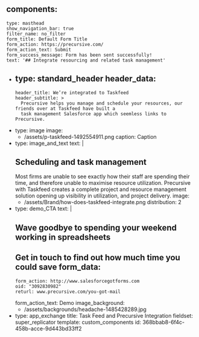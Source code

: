components:
  - 
    type: masthead
    show_navigation_bar: true
    filter_name: no_filter
    form_title: Default Form Title
    form_action: https://precursive.com/
    form_action_text: Submit
    form_success_message: Form has been sent successfully!
    text: '## Integrate resourcing and related task management'
  - 
    type: standard_header
    header_data:
      - 
        header_title: We’re integrated to Taskfeed
        header_subtitle: >
          Precursive helps you manage and schedule your resources, our friends over at Taskfeed have built a
          task management Salesforce app which seemless links to Precursive.
  - 
    type: image
    image:
      - /assets/p-taskfeed-1492554911.png
    caption: Caption
  - 
    type: image_and_text
    text: |
      ## Scheduling and task management
      Most firms are unable to see exactly how their staff are spending their time, and therefore unable to maximise resource utilization. Precursive with Taskfeed creates a complete project and resource management solution opening up visibility in utilization, and project delivery.
    image:
      - /assets/Brand/how-does-taskfeed-integrate.png
    distribution: 2
  - 
    type: demo_CTA
    text: |
      ## Wave goodbye to spending your weekend working in spreadsheets
      Get in touch to find out how much time you could save
    form_data:
      - 
        form_action: http://www.salesforcegotforms.com
        oid: "3092830982"
        returl: www.precursive.com/you-got-mail
    form_action_text: Demo
    image_background:
      - /assets/backgrounds/headache-1485428289.jpg
  - 
    type: app_exchange
title: Task Feed and Precursive Integration
fieldset: super_replicator
template: custom_components
id: 368bbab8-6f4c-458b-acce-9d443bd33ff2
